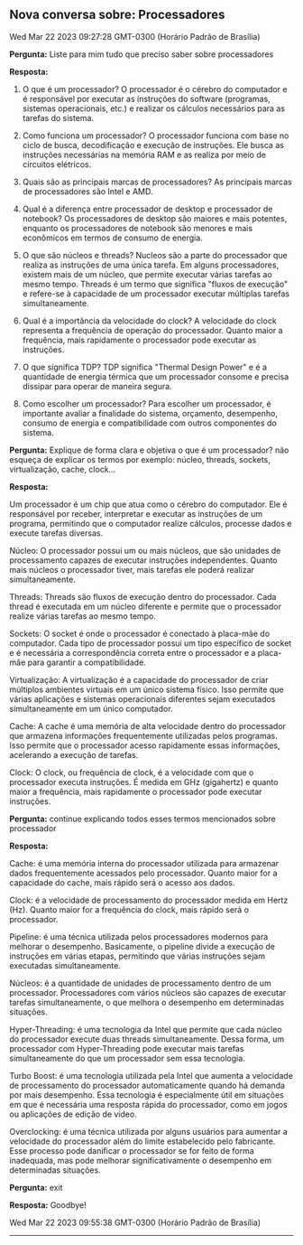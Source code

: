 
## Nova conversa sobre: Processadores
 Wed Mar 22 2023 09:27:28 GMT-0300 (Horário Padrão de Brasília)

**Pergunta:** Liste para mim tudo que preciso saber sobre processadores

**Resposta:** 

1. O que é um processador?
O processador é o cérebro do computador e é responsável por executar as instruções do software (programas, sistemas operacionais, etc.) e realizar os cálculos necessários para as tarefas do sistema.

2. Como funciona um processador?
O processador funciona com base no ciclo de busca, decodificação e execução de instruções. Ele busca as instruções necessárias na memória RAM e as realiza por meio de circuitos elétricos.

3. Quais são as principais marcas de processadores?
As principais marcas de processadores são Intel e AMD.

4. Qual é a diferença entre processador de desktop e processador de notebook?
Os processadores de desktop são maiores e mais potentes, enquanto os processadores de notebook são menores e mais econômicos em termos de consumo de energia.

5. O que são núcleos e threads?
Nucleos são a parte do processador que realiza as instruções de uma única tarefa. Em alguns processadores, existem mais de um núcleo, que permite executar várias tarefas ao mesmo tempo. Threads é um termo que significa "fluxos de execução" e refere-se à capacidade de um processador executar múltiplas tarefas simultaneamente.

6. Qual é a importância da velocidade do clock?
A velocidade do clock representa a frequência de operação do processador. Quanto maior a frequência, mais rapidamente o processador pode executar as instruções.

7. O que significa TDP?
TDP significa "Thermal Design Power" e é a quantidade de energia térmica que um processador consome e precisa dissipar para operar de maneira segura.

8. Como escolher um processador?
Para escolher um processador, é importante avaliar a finalidade do sistema, orçamento, desempenho, consumo de energia e compatibilidade com outros componentes do sistema.



**Pergunta:** Explique de forma clara e objetiva o que é um processador? não esqueça de explicar os termos por exemplo: núcleo, threads, sockets, virtualização, cache, clock... 

**Resposta:** 

Um processador é um chip que atua como o cérebro do computador. Ele é responsável por receber, interpretar e executar as instruções de um programa, permitindo que o computador realize cálculos, processe dados e execute tarefas diversas.

Núcleo: O processador possui um ou mais núcleos, que são unidades de processamento capazes de executar instruções independentes. Quanto mais núcleos o processador tiver, mais tarefas ele poderá realizar simultaneamente.

Threads: Threads são fluxos de execução dentro do processador. Cada thread é executada em um núcleo diferente e permite que o processador realize várias tarefas ao mesmo tempo.

Sockets: O socket é onde o processador é conectado à placa-mãe do computador. Cada tipo de processador possui um tipo específico de socket e é necessária a correspondência correta entre o processador e a placa-mãe para garantir a compatibilidade.

Virtualização: A virtualização é a capacidade do processador de criar múltiplos ambientes virtuais em um único sistema físico. Isso permite que várias aplicações e sistemas operacionais diferentes sejam executados simultaneamente em um único computador.

Cache: A cache é uma memória de alta velocidade dentro do processador que armazena informações frequentemente utilizadas pelos programas. Isso permite que o processador acesso rapidamente essas informações, acelerando a execução de tarefas.

Clock: O clock, ou frequência de clock, é a velocidade com que o processador executa instruções. É medida em GHz (gigahertz) e quanto maior a frequência, mais rapidamente o processador pode executar instruções.

**Pergunta:** continue explicando todos esses termos mencionados sobre processador

**Resposta:** 

Cache: é uma memória interna do processador utilizada para armazenar dados frequentemente acessados pelo processador. Quanto maior for a capacidade do cache, mais rápido será o acesso aos dados.

Clock: é a velocidade de processamento do processador medida em Hertz (Hz). Quanto maior for a frequência do clock, mais rápido será o processador.

Pipeline: é uma técnica utilizada pelos processadores modernos para melhorar o desempenho. Basicamente, o pipeline divide a execução de instruções em várias etapas, permitindo que várias instruções sejam executadas simultaneamente.

Núcleos: é a quantidade de unidades de processamento dentro de um processador. Processadores com vários núcleos são capazes de executar tarefas simultaneamente, o que melhora o desempenho em determinadas situações.

Hyper-Threading: é uma tecnologia da Intel que permite que cada núcleo do processador execute duas threads simultaneamente. Dessa forma, um processador com Hyper-Threading pode executar mais tarefas simultaneamente do que um processador sem essa tecnologia.

Turbo Boost: é uma tecnologia utilizada pela Intel que aumenta a velocidade de processamento do processador automaticamente quando há demanda por mais desempenho. Essa tecnologia é especialmente útil em situações em que é necessária uma resposta rápida do processador, como em jogos ou aplicações de edição de vídeo.

Overclocking: é uma técnica utilizada por alguns usuários para aumentar a velocidade do processador além do limite estabelecido pelo fabricante. Esse processo pode danificar o processador se for feito de forma inadequada, mas pode melhorar significativamente o desempenho em determinadas situações.

**Pergunta:** exit

**Resposta:** Goodbye!

 Wed Mar 22 2023 09:55:38 GMT-0300 (Horário Padrão de Brasília) <hr/>
 